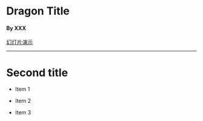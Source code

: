 # Dragon Title

#### By XXX

[幻灯片演示](http://localhost:8080/get?url=http://192.168.0.148/Zhangjilong/gitpitch/raw/master/README.md)

---

# Second title

* Item 1

* Item 2

* Item 3
